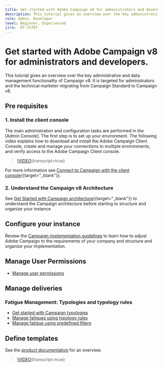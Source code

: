 ```yaml
---
title: Get started with Adobe Campaign v8 for administrators and developers.
description: This tutorial gives an overview over the key administrative and data management functionality of Campaign v8. It is targeted for administrators and the technical marketer migrating from Campaign Standard to Campaign v8.
role: Admin, Developer
level: Beginner, Experienced
jira:  KT-15787
---
```


# Get started with Adobe Campaign v8 for administrators and developers.

This tutorial gives an overview over the key administrative and data management functionality of Campaign v8. It is targeted for administrators and the technical marketer migrating from Campaign Standard to Campaign v8.

## Pre requisites

### 1. Install the client console

The main administration and configuration tasks are performed in the [Admin Console]. The first step is to set up your environment. The following video explains how to download and install the Adobe Campaign Client Console, create and manage your connections to multiple environments, and verify access to the Adobe Campaign Client console.

>[!VIDEO](https://video.tv.adobe.com/v/335375?quality=12&learn=on){transcript=true}

For more information see [Connect to Campaign with the client console](https://experienceleague.adobe.com/en/docs/campaign/campaign-v8/new/connect){{target="_blank"}}.

### 2. Understand the Campaign v8 Architecture

See [Get Started with Campaign architecture](https://experienceleague.adobe.com/en/docs/campaign/campaign-v8/config/architecture/architecture){{target="_blank"}} to understand the Campaign architecture before starting to structure and organize your instance

## Configure your instance 

Review the [Campaign implementation guidelines](https://experienceleague.adobe.com/en/docs/campaign/campaign-v8/config/implement/implement) to learn how to adjust Adobe Campaign to the requirements of your company and structure and organize your implementation.


## Manage User Permissions

* [Manage user permissions](https://experienceleague.adobe.com/en/docs/campaign/campaign-v8/admin/permissions/manage-permissions)


## Manage deliveries

### Fatigue Management: Typologies and typology rules

* [Get started with Campaign typologies](https://experienceleague.adobe.com/en/docs/campaign/automation/campaign-optimization/campaign-typologies)
* [Manage fatigues using typology rules](https://experienceleague.adobe.com/en/docs/campaign-learn/tutorials/sending-messages/fatigue-management/typology-rules-for-fatigue-management)
* [Manage fatigue using predefined filters](https://experienceleague.adobe.com/en/docs/campaign-learn/tutorials/sending-messages/fatigue-management/fatigue-management-using-filters)

## Define templates

See the [product documentation](https://experienceleague.adobe.com/en/docs/campaign-classic/using/sending-messages/using-delivery-templates/about-templates#_blank) for an overview.


>[!VIDEO](https://video.tv.adobe.com/v/342082?quality=12&learn=on){transcript=true}
